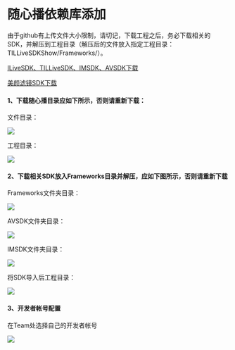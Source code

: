 
# 随心播依赖库添加

由于github有上传文件大小限制，请切记，下载工程之后，务必下载相关的SDK，并解压到工程目录（解压后的文件放入指定工程目录：TILLiveSDKShow/Frameworks/）。

[ILiveSDK、TILLiveSDK、IMSDK、AVSDK下载](https://github.com/zhaoyang21cn/ILiveSDK_iOS_Demos)

[美颜滤镜SDK下载](https://github.com/zhaoyang21cn/ILiveSDK_iOS_Demos/blob/master/TILFilterSDK-README.md)


#### 1、下载随心播目录应如下所示，否则请重新下载：
文件目录：

![](http://mc.qcloudimg.com/static/img/b82ccd309298da7dd2e29f0218ecd4a4/image.png)

工程目录：

![](http://mc.qcloudimg.com/static/img/613e6f648797acd46ba0edb96eb98626/image.png)

#### 2、下载相关SDK放入Frameworks目录并解压，应如下图所示，否则请重新下载
Frameworks文件夹目录：

![](http://mc.qcloudimg.com/static/img/d6c691e0fab991c7f8518e5192a4e32d/image.png)

AVSDK文件夹目录：

![](http://mc.qcloudimg.com/static/img/f2f0501eff65f83304f3bf734c55512f/image.png)

IMSDK文件夹目录：

![](http://mc.qcloudimg.com/static/img/a9abb14e2943ab67d74b5096e79b25f7/image.png)

将SDK导入后工程目录：

![](http://mc.qcloudimg.com/static/img/df3149057e84f4ca5ffb2fa57293ae33/image.png)

#### 3、开发者帐号配置
在Team处选择自己的开发者帐号

![](http://mc.qcloudimg.com/static/img/c82deb489b4a390a9e315b80a9140a46/image.png)

